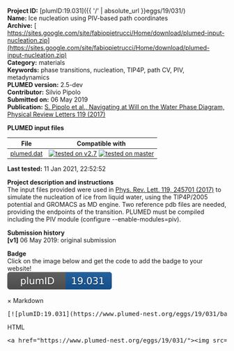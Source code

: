 **Project ID:** [plumID:19.031]({{ '/' | absolute_url }}eggs/19/031/)  
**Name:**  Ice nucleation using PIV-based path coordinates  
**Archive:** [ https://sites.google.com/site/fabiopietrucci/Home/download/plumed-input-nucleation.zip](https://sites.google.com/site/fabiopietrucci/Home/download/plumed-input-nucleation.zip)  
**Category:**  materials  
**Keywords:**  phase transitions, nucleation, TIP4P, path CV, PIV, metadynamics  
**PLUMED version:**  2.5-dev  
**Contributor:**  Silvio Pipolo  
**Submitted on:** 06 May 2019  
**Publication:** [S. Pipolo et al., Navigating at Will on the Water Phase Diagram, Physical Review Letters 119 (2017)](http://dx.doi.org/10.1103/PhysRevLett.119.245701)  
  
**PLUMED input files**  
  
| File     | Compatible with |  
|:--------:|:--------:|  
| [plumed.dat](./data/plumed.dat.md) |  [![tested on v2.7](https://img.shields.io/badge/v2.7-passing-green.svg)](data/plumed.dat.plumed.stderr) [![tested on master](https://img.shields.io/badge/master-passing-green.svg)](data/plumed.dat.plumed_master.stderr) |  
  
**Last tested:**  11 Jan 2021, 22:52:52
  
**Project description and instructions**  
The input files provided were used in [Phys. Rev. Lett. 119, 245701 (2017)](https://journals.aps.org/prl/abstract/10.1103/PhysRevLett.119.245701) to simulate the nucleation of ice from liquid water, using the TIP4P/2005 potential and GROMACS as MD engine. Two reference pdb files are needed, providing the endpoints of the transition. PLUMED must be compiled including the PIV module (configure --enable-modules=piv). 

  
**Submission history**  
**[v1]** 06 May 2019: original submission  
  
**Badge**  
Click on the image below and get the code to add the badge to your website!  
<img src="./badge.svg" alt="plumeDnest:19.031" id="myBtn" class="badge">
<div id="myModal" class="modal">
  <div class="modal-content">
    <span class="close">&times;</span>
    Markdown<pre>[![plumID:19.031](https://www.plumed-nest.org/eggs/19/031/badge.svg)](https://www.plumed-nest.org/eggs/19/031/)</pre>
    HTML<pre>&lt;a href="https://www.plumed-nest.org/eggs/19/031/"&gt;&lt;img src="https://www.plumed-nest.org/eggs/19/031/badge.svg" alt="plumID:19.031"&gt;&lt;/a&gt;</pre>
  </div>
</div>

